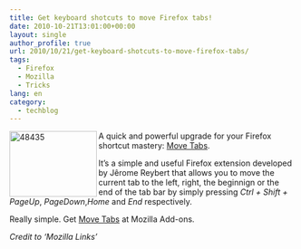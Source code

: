 ```yaml
---
title: Get keyboard shotcuts to move Firefox tabs!
date: 2010-10-21T13:01:00+00:00
layout: single
author_profile: true
url: 2010/10/21/get-keyboard-shotcuts-to-move-firefox-tabs/
tags:
  - Firefox
  - Mozilla
  - Tricks
lang: en
category: 
  - techblog
---
```

[<img title="48435" border="0" alt="48435" align="left" src="http://lh6.ggpht.com/_vaUVXcmC3OI/TMAynI1ZgcI/AAAAAAAACzA/V8-FTaNchfU/48435_thumb.jpg?imgmax=800" width="154" height="116" />](http://lh4.ggpht.com/_vaUVXcmC3OI/TMAymOCTvRI/AAAAAAAACy8/33AboKU0ZFA/s1600-h/48435%5B2%5D.jpg)A quick and powerful upgrade for your Firefox shortcut mastery: [Move Tabs](https://addons.mozilla.org/en-US/firefox/addon/220875/).

It’s a simple and useful Firefox extension developed by Jêrome Reybert that allows you to move the current tab to the left, right, the beginnign or the end of the tab bar by simply pressing _Ctrl + Shift + PageUp_, _PageDown_,_Home_ and _End_ respectively.

Really simple. Get [Move Tabs](https://addons.mozilla.org/en-US/firefox/addon/220875/) at Mozilla Add-ons.

_Credit to ‘Mozilla Links’_